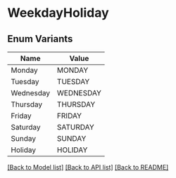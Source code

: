 # WeekdayHoliday

## Enum Variants

| Name | Value |
|---- | -----|
| Monday | MONDAY |
| Tuesday | TUESDAY |
| Wednesday | WEDNESDAY |
| Thursday | THURSDAY |
| Friday | FRIDAY |
| Saturday | SATURDAY |
| Sunday | SUNDAY |
| Holiday | HOLIDAY |


[[Back to Model list]](../README.md#documentation-for-models) [[Back to API list]](../README.md#documentation-for-api-endpoints) [[Back to README]](../README.md)


